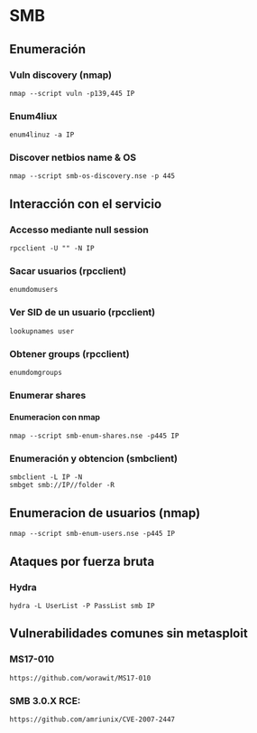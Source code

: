 # SMB

## Enumeración
### Vuln discovery (nmap)
```
nmap --script vuln -p139,445 IP
```
### Enum4liux
```
enum4linuz -a IP
```
### Discover netbios name & OS 
```
nmap --script smb-os-discovery.nse -p 445 
```

## Interacción con el servicio
### Accesso mediante null session
```
rpcclient -U "" -N IP
```
### Sacar usuarios (rpcclient)
```
enumdomusers
```
### Ver SID de un usuario (rpcclient)
```
lookupnames user
```
### Obtener groups (rpcclient)
``` 
enumdomgroups
```		
### Enumerar shares
#### Enumeracion con nmap
```
nmap --script smb-enum-shares.nse -p445 IP
```
### Enumeración y obtencion (smbclient)
```
smbclient -L IP -N
smbget smb://IP//folder -R
```

## Enumeracion de usuarios (nmap)
```
nmap --script smb-enum-users.nse -p445 IP
```

## Ataques por fuerza bruta
### Hydra
```
hydra -L UserList -P PassList smb IP
```

## Vulnerabilidades comunes sin metasploit
### MS17-010
```
https://github.com/worawit/MS17-010
```
### SMB 3.0.X RCE:				
```
https://github.com/amriunix/CVE-2007-2447
```

